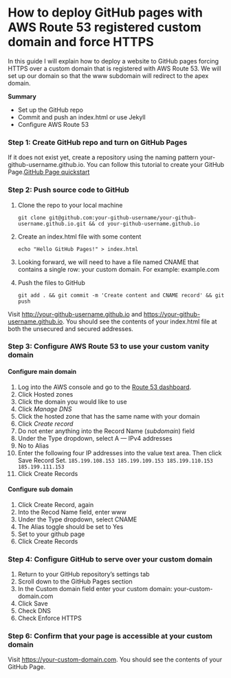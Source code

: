 # How to deploy GitHub pages with AWS Route 53 registered custom domain and force HTTPS
In this guide I will explain how to deploy a website to GitHub pages forcing HTTPS over a custom domain that is registered with AWS Route 53. We will set up our domain so that the www subdomain will redirect to the apex domain.

**Summary**
- Set up the GitHub repo
- Commit and push an index.html or use Jekyll
- Configure AWS Route 53
### Step 1: Create GitHub repo and turn on GitHub Pages
If it does not exist yet, create a repository using the naming pattern your-github-username.github.io. You can follow this tutorial to create your GitHub Page.[GitHub Page quickstart](https://docs.github.com/en/pages/quickstart)
### Step 2: Push source code to GitHub

1. Clone the repo to your local machine

    `git clone git@github.com:your-github-username/your-github-username.github.io.git && cd your-github-username.github.io`
2. Create an index.html file with some content

    `echo "Hello GitHub Pages!" > index.html`
3. Looking forward, we will need to have a file named CNAME that contains a single row: your custom domain. For example: example.com

4. Push the files to GitHub

    `git add . && git commit -m 'Create content and CNAME record' && git push`

Visit http://your-github-username.github.io and https://your-github-username.github.io. You should see the contents of your index.html file at both the unsecured and secured addresses.

### Step 3: Configure AWS Route 53 to use your custom vanity domain
#### Configure main domain
1. Log into the AWS console and go to the [Route 53 dashboard](https://us-east-1.console.aws.amazon.com/route53/v2/home#Dashboard).
2. Click Hosted zones
3. Click the domain you would like to use
4. Click *Manage DNS*
5. Click the hosted zone that has the same name with your domain
6. Click *Create record*
7. Do not enter anything into the Record Name (*subdomain*) field
8. Under the Type dropdown, select A — IPv4 addresses
9. No to Alias 
10. Enter the following four IP addresses into the value text area. Then click Save Record Set.
`
185.199.108.153
185.199.109.153
185.199.110.153
185.199.111.153
`
11. Click Create Records

#### Configure sub domain
1. Click Create Record, again
2. Into the Recod Name field, enter www
3. Under the Type dropdown, select CNAME
4. The Alias toggle should be set to Yes
5. Set to your github page
6. Click Create Records

### Step 4: Configure GitHub to serve over your custom domain
1. Return to your GitHub repository’s settings tab
2. Scroll down to the GitHub Pages section
3. In the Custom domain field enter your custom domain: your-custom-domain.com
4. Click Save
5. Check DNS
6. Check Enforce HTTPS

### Step 6: Confirm that your page is accessible at your custom domain
Visit https://your-custom-domain.com. You should see the contents of your GitHub Page.
